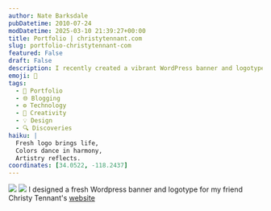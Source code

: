 ```yaml
---
author: Nate Barksdale
pubDatetime: 2010-07-24
modDatetime: 2025-03-10 21:39:27+00:00
title: Portfolio | christytennant.com
slug: portfolio-christytennant-com
featured: False
draft: False
description: I recently created a vibrant WordPress banner and logotype for my friend Christy Tennant's website, showcasing her creative spirit.
emoji: 🎨
tags:
  - 📁 Portfolio
  - 🌐 Blogging
  - ⚙️ Technology
  - 🎨 Creativity
  - 💡 Design
  - 🔍 Discoveries
haiku: |
  Fresh logo brings life,  
  Colors dance in harmony,  
  Artistry reflects.
coordinates: [34.0522, -118.2437]
---
```


![](@assets/images/christy_mac_530.jpg) ![](@assets/images/clip_christy.jpg) I designed a fresh Wordpress banner and logotype for my friend Christy Tennant's [website](http://christytennant.com/)
